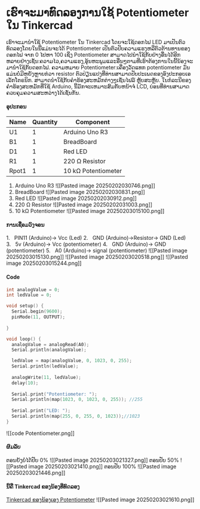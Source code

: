 # ເຮົາຈະມາທົດລອງການໃຊ້ Potentiometer ໃນ Tinkercad
ເຮົາຈະມານຳໃຊ້ Potentiometer ໃນ Tinkercad ໂດຍຈະໃຊ້ດອກໄຟ LED ມາເປັນຕົວທົດລອງໂດຍໃນນີ້ແມ່ນຈະໄດ້ Potentiometer ເປັນຕົວປັບຄວາມແຮງຫລືຕົວຕ້ານທານຂອງດອກໄຟ ຈາກ 0 ໄປຫາ 100 ເຊິ່ງ Potentiometer ສາມາດໄປນຳໃຊ້ກັບຢ່າງອື່ນໄດ້ອີກຫລາຍຢ່າງເຊັ່ນ:ຄວາມໄວ,ຄວາມແຮງ,ອຸ້ນຫະພູມແລະອື່ນໆຕາມທີ່ເຮົາຕ້ອງການໃນນີ້ນ້ອງຈະມານຳໃຊ້ກັບດອກໄຟ.
ຄວາມຫມາຍ Potentiometer:ເຄື່ອງວັດແທກ potentiometer ມັນ​ແມ່ນ​ບໍ່​ມີ​ຫຍັງ​ຫຼາຍ​ກ​່​ວາ resistor ຕົວ​ປ່ຽນ​ແປງ​ທີ່​ທ່ານ​ສາ​ມາດ​ປັບ​ປະ​ເພດ​ຂອງ​ອົງ​ປະ​ກອບ​ເອ​ເລັກ​ໂຕຣ​ນິກ​. ສາມາດນໍາໃຊ້ກັບຄໍາຮ້ອງສະຫມັກຕ່າງໆເຊັ່ນໄຟລ໌ ຫຼັບສະຫຼັບ. ໃນກໍລະນີຂອງຄໍາຮ້ອງສະຫມັກທີ່ໃຊ້ Arduino, ນີ້ມັກຈະເຫມາະສົມກັບຫນ້າຈໍ LCD, ບ່ອນທີ່ທ່ານສາມາດຄວບຄຸມຄວາມສະຫວ່າງໄດ້ເຊັ່ນກັນ.
#### ອຸປະກອນ
| Name  | Quantity | Component           |
| ----- | -------- | ------------------- |
| U1    | 1        | Arduino Uno R3      |
| B1    | 1        | BreadBoard          |
| D1    | 1        | Red LED             |
| R1    | 1        | 220 Ω Resistor      |
| Rpot1 | 1        | 10 kΩ Potentiometer |
1. Arduino Uno R3
![[Pasted image 20250202030746.png]]
2. BreadBoard
![[Pasted image 20250202030831.png]]
3. Red LED
![[Pasted image 20250202030912.png]]
4. 220 Ω Resistor
![[Pasted image 20250202031003.png]]
5. 10 kΩ Potentiometer
![[Pasted image 20250203015100.png]]
#### ການເຊື່ອມວົງຈອນ
1.   PIN11 (Arduino)-> Vcc (Led)
2.   GND (Arduino)->Resistor-> GND (Led)
3.   5v (Arduino)-> Vcc (potentiometer)
4.   GND (Arduino)-> GND (potentiometer)
5.   A0 (Arduino)-> signal (potentiometer)
![[Pasted image 20250203015130.png]]
![[Pasted image 20250203020518.png]]
![[Pasted image 20250203015244.png]]
#### Code
```c++
int analogValue = 0;
int ledValue = 0;

void setup() {
  Serial.begin(9600);
  pinMode(11, OUTPUT);
  
}

void loop() {
  analogValue = analogRead(A0);
  Serial.println(analogValue);

  ledValue = map(analogValue, 0, 1023, 0, 255);
  Serial.println(ledValue);
  
  analogWrite(11, ledValue);
  delay(10);
  
  Serial.print("Potentiometer: ");
  Serial.println(map(1023, 0, 1023, 0, 255)); //255
  
  Serial.print("LED: ");
  Serial.println(map(255, 0, 255, 0, 1023));//1023
}

```
![[code Potentiometer.png]]
#### ຜົມລັບ
ຕອນຍັງບໍ່ໄດ້ປັບ 0%
![[Pasted image 20250203021327.png]]
ຕອນປັບ 50%
![[Pasted image 20250203021410.png]]
ຕອນປັບ 100%
![[Pasted image 20250203021446.png]]
#### ນີ້ຄື Tinkercad ຂອງນ້ອງທີ່ທົດລອງ
[Tinkercad ຂອງນ້ອງເອງ Potentiometer](https://www.tinkercad.com/things/6kTlLiJBskC-5-potentiometer-volume-?sharecode=mZSLuI8s2_1s6IDI_B-LC9beCMXZ5LbnIgZOdwrzgYk)
![[Pasted image 20250203021610.png]]